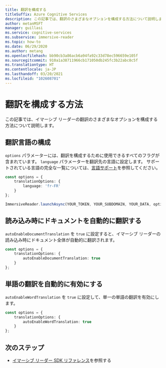 ```yaml
---
title: 翻訳を構成する
titleSuffix: Azure Cognitive Services
description: この記事では、翻訳のさまざまなオプションを構成する方法について説明します。
author: metanMSFT
manager: guillasi
ms.service: cognitive-services
ms.subservice: immersive-reader
ms.topic: how-to
ms.date: 06/29/2020
ms.author: metang
ms.openlocfilehash: bb90cb3a86acb6a94fa92c33d78ec596659e105f
ms.sourcegitcommit: 910a1a38711966cb171050db245fc3b22abc8c5f
ms.translationtype: HT
ms.contentlocale: ja-JP
ms.lasthandoff: 03/20/2021
ms.locfileid: "102608701"
---
```

# <a name="how-to-configure-translation"></a>翻訳を構成する方法

この記事では、イマーシブ リーダーの翻訳のさまざまなオプションを構成する方法について説明します。

## <a name="configure-translation-language"></a>翻訳言語の構成

`options` パラメーターには、翻訳を構成するために使用できるすべてのフラグが含まれています。 `language` パラメーターを翻訳先の言語に設定します。 サポートされている言語の完全な一覧については、[言語サポート](./language-support.md)を参照してください。

```typescript
const options = {
    translationOptions: {
        language: 'fr-FR'
    }
};

ImmersiveReader.launchAsync(YOUR_TOKEN, YOUR_SUBDOMAIN, YOUR_DATA, options);
```

## <a name="automatically-translate-the-document-on-load"></a>読み込み時にドキュメントを自動的に翻訳する

`autoEnableDocumentTranslation` を `true` に設定すると、イマーシブ リーダーの読み込み時にドキュメント全体が自動的に翻訳されます。

```typescript
const options = {
    translationOptions: {
        autoEnableDocumentTranslation: true
    }
};
```

## <a name="automatically-enable-word-translation"></a>単語の翻訳を自動的に有効にする

`autoEnableWordTranslation` を `true` に設定して、単一の単語の翻訳を有効にします。

```typescript
const options = {
    translationOptions: {
        autoEnableWordTranslation: true
    }
};
```

## <a name="next-steps"></a>次のステップ

* [イマーシブ リーダー SDK リファレンス](./reference.md)を参照する